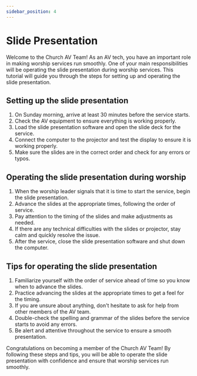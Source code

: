 ```yaml
---
sidebar_position: 4
---
```


# Slide Presentation

Welcome to the Church AV Team! As an AV tech, you have an important role in making worship services run smoothly. One of your main responsibilities will be operating the slide presentation during worship services. This tutorial will guide you through the steps for setting up and operating the slide presentation.

## Setting up the slide presentation

1. On Sunday morning, arrive at least 30 minutes before the service starts.
2. Check the AV equipment to ensure everything is working properly.
3. Load the slide presentation software and open the slide deck for the service.
4. Connect the computer to the projector and test the display to ensure it is working properly.
5. Make sure the slides are in the correct order and check for any errors or typos.

## Operating the slide presentation during worship

1. When the worship leader signals that it is time to start the service, begin the slide presentation.
2. Advance the slides at the appropriate times, following the order of service.
3. Pay attention to the timing of the slides and make adjustments as needed.
4. If there are any technical difficulties with the slides or projector, stay calm and quickly resolve the issue.
5. After the service, close the slide presentation software and shut down the computer.

## Tips for operating the slide presentation

1. Familiarize yourself with the order of service ahead of time so you know when to advance the slides.
2. Practice advancing the slides at the appropriate times to get a feel for the timing.
3. If you are unsure about anything, don't hesitate to ask for help from other members of the AV team.
4. Double-check the spelling and grammar of the slides before the service starts to avoid any errors.
5. Be alert and attentive throughout the service to ensure a smooth presentation.

Congratulations on becoming a member of the Church AV Team! By following these steps and tips, you will be able to operate the slide presentation with confidence and ensure that worship services run smoothly.
